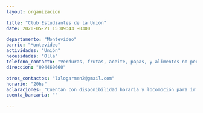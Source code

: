 ```yaml
---
layout: organizacion

title: "Club Estudiantes de la Unión"
date: 2020-05-21 15:09:43 -0300

departamento: "Montevideo"
barrio: "Montevideo"
actividades: "Unión"
necesidades: "Olla"
telefono_contacto: "Verduras, frutas, aceite, papas, y alimentos no perecederos"
direccion: "094460660"

otros_contactos: "lalogarmen2@gmail.com"
horario: "20hs"
aclaraciones: "Cuentan con disponibilidad horaria y locomoción para ir por las donaciones"
cuenta_bancaria: ""

---
```

